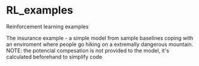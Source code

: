 # RL_examples
Reinforcement learning examples

The insurance example - a simple model from sample baselines coping with an enviroment where people go hiking on a extremally dangerous mountain. NOTE: the potencial compesation is not provided to the model, it's calculated beforehand to simplify code
